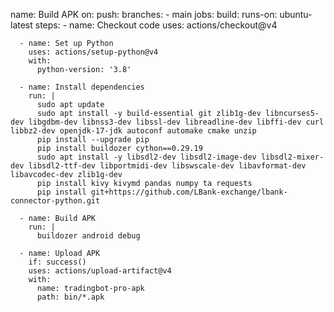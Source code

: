 name: Build APK
on:
  push:
    branches:
      - main
jobs:
  build:
    runs-on: ubuntu-latest
    steps:
      - name: Checkout code
        uses: actions/checkout@v4

      - name: Set up Python
        uses: actions/setup-python@v4
        with:
          python-version: '3.8'

      - name: Install dependencies
        run: |
          sudo apt update
          sudo apt install -y build-essential git zlib1g-dev libncurses5-dev libgdbm-dev libnss3-dev libssl-dev libreadline-dev libffi-dev curl libbz2-dev openjdk-17-jdk autoconf automake cmake unzip
          pip install --upgrade pip
          pip install buildozer cython==0.29.19
          sudo apt install -y libsdl2-dev libsdl2-image-dev libsdl2-mixer-dev libsdl2-ttf-dev libportmidi-dev libswscale-dev libavformat-dev libavcodec-dev zlib1g-dev
          pip install kivy kivymd pandas numpy ta requests
          pip install git+https://github.com/LBank-exchange/lbank-connector-python.git

      - name: Build APK
        run: |
          buildozer android debug

      - name: Upload APK
        if: success()
        uses: actions/upload-artifact@v4
        with:
          name: tradingbot-pro-apk
          path: bin/*.apk
